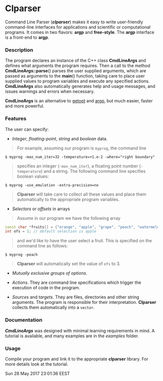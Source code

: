 # Clparser #

Command Line Parser (**_clparser_**) makes it easy to write user-friendly command-line interfaces for applications and scientific or computational programs. It comes in two flavors: **argp** and **free-style**. The **argp** interface is a front-end to **argp**.

### Description ###
The program declares an instance of the C++ class **CmdLineArgs** and defines what arguments the program requires. Then a call to the method **CmdLineArgs::parse**() parses the user supplied arguments, which are passed as arguments to the **main**() function, taking care to place user supplied values to program variables and execute any specified actions. **CmdLineArgs** also automatically generates help and usage messages, and issues warnings and errors when necessary.

**CmdLineArgs** is an alternative to [getopt](https://www.gnu.org/software/libc/manual/html_node/Getopt.html) and [argp](https://www.gnu.org/software/libc/manual/html_node/Argp.html), but much easier, faster and more powerful.

### Features ###
The user can specify:

* _Integer_, _floating-point_, _string_ and _boolean_ data.   
>For example, assuming our program is `myprog`, the command line
```
$ myprog -max_num_iter=32 -temperature=+1.e-2 -where="right boundary"
```
>specifies an integer (`-max_num_iter`), a floating point number (`-temperature`) and a string. The following command line specifies boolean values:
```
$ myprog -use_emulation -extra-precision=no
```
>
>**Clparser** will take care to collect all these values and place them automatically to the appropriate program variables.
* _Selectors_ or _offsets_ in arrays  
>Assume in our program we have the following array  
```c++
const char *fruits[] = {"orange", "apple", "grape", "peach", "watermelon"};  
int ofs = 1; // default selection is apple
```
>and we'd like to have the user select a fruit. This is specified on the command line as follows:
```
$ myprog -peach
```
>**Clparser** will automatically set the value of `ofs` to 3.

* _Mutually exclusive groups of options_.

* _Actions_. They are command line specifications which trigger the execution of code in the program.

* _Sources_ and _targets_. They are files, directories and other string arguments. The program is responsible for their interpretation. **Clparser** collects them automatically into a `vector`.

### Documentation ###
**_CmdLineArgs_** was designed with minimal learning requirements in mind. A tutorial is available, and many examples are in the _examples_ folder.

### Usage ###
Compile your program and link it to the appropriate **clparser** library. For more details look at the tutorial.

Sun 28 May 2017 23:01:36 EEST
